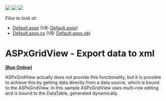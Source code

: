 <!-- default badges list -->
![](https://img.shields.io/endpoint?url=https://codecentral.devexpress.com/api/v1/VersionRange/128533178/13.1.7%2B)
[![](https://img.shields.io/badge/Open_in_DevExpress_Support_Center-FF7200?style=flat-square&logo=DevExpress&logoColor=white)](https://supportcenter.devexpress.com/ticket/details/E4917)
[![](https://img.shields.io/badge/📖_How_to_use_DevExpress_Examples-e9f6fc?style=flat-square)](https://docs.devexpress.com/GeneralInformation/403183)
<!-- default badges end -->
<!-- default file list -->
*Files to look at*:

* [Default.aspx](./CS/WebSite/Default.aspx) (VB: [Default.aspx](./VB/WebSite/Default.aspx))
* [Default.aspx.cs](./CS/WebSite/Default.aspx.cs) (VB: [Default.aspx.vb](./VB/WebSite/Default.aspx.vb))
<!-- default file list end -->
# ASPxGridView - Export data to xml
<!-- run online -->
**[[Run Online]](https://codecentral.devexpress.com/e4917/)**
<!-- run online end -->


<p>ASPxGridView actually does not provide this functionality, but it is possible to achieve this by getting data directly from a data source, which is bound to the ASPxGridView. In this sample ASPxGridView uses multi-row editing and is bound to the DataTable, generated dynamically.</p>

<br/>


